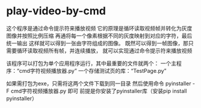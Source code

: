 # play-video-by-cmd
这个程序是通过命令提示符来播放视频
它的原理是循环读取视频帧并转化为灰度图像并按照比例压缩
再通将每一个像素根据不同的灰度映射到对应的字符，最后统一输出
这样就可以得到一张由字符组成的图像。
既然可以得到一帧图像，那只需要循环读取视频所有帧，并连续播放，
就可以实现通过命令提示符来播放视频

该程序可以打包为单个应用程序运行，其中最重要的文件就两个：
一个主程序：“cmd字符视频播放器.py”
一个存储测试页的库：“TestPage.py”

如果需打包为exe，只需将这两个文件下载到同一目录
然后使用命令 pyinstaller -F cmd字符视频播放器.py 即可
前提是你安装了pyinstaller库（安装pip install pyinstaller）


